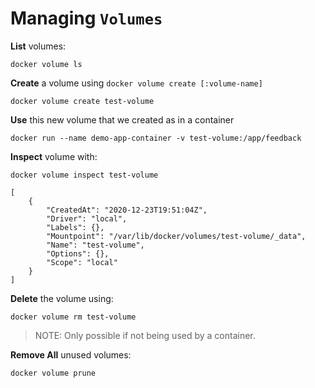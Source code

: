 # Managing `Volumes`

**List** volumes:
```shell
docker volume ls
```


**Create** a volume using `docker volume create [:volume-name]`
```shell
docker volume create test-volume
```


**Use** this new volume that we created as in a container
```shell-etc
docker run --name demo-app-container -v test-volume:/app/feedback
```


**Inspect** volume with:
```shell
docker volume inspect test-volume
```

```shell-output
[
    {
        "CreatedAt": "2020-12-23T19:51:04Z",
        "Driver": "local",
        "Labels": {},
        "Mountpoint": "/var/lib/docker/volumes/test-volume/_data",
        "Name": "test-volume",
        "Options": {},
        "Scope": "local"
    }
]
```

**Delete** the volume using:
```shell
docker volume rm test-volume
```
> NOTE: Only possible if not being used by a container.


**Remove All** unused volumes:
```shell
docker volume prune
```





